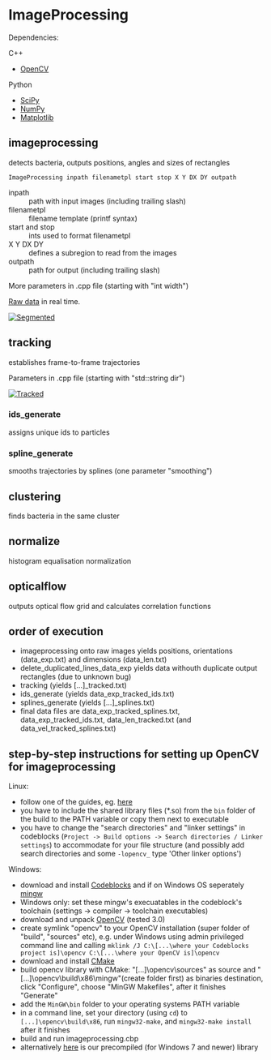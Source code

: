 # ImageProcessing

Dependencies:

C++
- [OpenCV](http://opencv.org)

Python
- [SciPy](http://www.scipy.org)
- [NumPy](http://www.numpy.org)
- [Matplotlib](http://matplotlib.org/)

## imageprocessing
detects bacteria, outputs positions, angles and sizes of rectangles

`ImageProcessing inpath filenametpl start stop X Y DX DY outpath`
<dl>
  <dt>inpath</dt>
  <dd>path with input images (including trailing slash)</dd>
  <dt>filenametpl</dt>
  <dd>filename template (printf syntax)</dd>
  <dt>start and stop</dt>
  <dd>ints used to format filenametpl</dd>
  <dt>X Y DX DY</dt>
  <dd>defines a subregion to read from the images</dd>
  <dt>outpath</dt>
  <dd>path for output (including trailing slash)</dd>
</dl>

More parameters in .cpp file (starting with "int width")  

[Raw data](https://www.youtube.com/watch?v=XVsikfZki0Q) in real time.

[![Segmented](http://img.youtube.com/vi/i4Po9AJZ46s/0.jpg)](https://www.youtube.com/watch?v=i4Po9AJZ46s)

## tracking
establishes frame-to-frame trajectories

Parameters in .cpp file (starting with "std::string dir")

[![Tracked](http://img.youtube.com/vi/vGFfmc9co-Y/0.jpg)](https://www.youtube.com/watch?v=vGFfmc9co-Y)

### ids_generate
assigns unique ids to particles

### spline_generate
smooths trajectories by splines (one parameter "smoothing")

## clustering
finds bacteria in the same cluster

## normalize
histogram equalisation normalization

## opticalflow
outputs optical flow grid and calculates correlation functions

## order of execution
- imageprocessing onto raw images yields positions, orientations (data_exp.txt) and dimensions (data_len.txt)
- delete_duplicated_lines_data_exp yields data withouth duplicate output rectangles (due to unknown bug)
- tracking (yields [...]_tracked.txt)
- ids_generate (yields data_exp_tracked_ids.txt)
- splines_generate (yields [...]_splines.txt)
- final data files are data_exp_tracked_splines.txt, data_exp_tracked_ids.txt, data_len_tracked.txt (and data_vel_tracked_splines.txt)



## step-by-step instructions for setting up OpenCV for imageprocessing
Linux:
- follow one of the guides, eg. [here](http://docs.opencv.org/3.1.0/d7/d9f/tutorial_linux_install.html)
- you have to include the shared library files (*.so) from the `bin` folder of the build to the PATH variable or copy them next to executable
- you have to change the "search directories" and "linker settings" in codeblocks (`Project -> Build options -> Search directories / Linker settings`) to accommodate for your file structure (and possibly add search directories and some `-lopencv_` type 'Other linker options')

Windows:
- download and install [Codeblocks](http://www.codeblocks.org) and if on Windows OS seperately [mingw](http://mingw-w64.org)
- Windows only: set these mingw's execuatables in the codeblock's toolchain (settings -> compiler -> toolchain executables)
- download and unpack [OpenCV](https://sourceforge.net/projects/opencvlibrary/files/) (tested 3.0)
- create symlink "opencv" to your OpenCV installation (super folder of "build", "sources" etc), e.g. under Windows using admin privileged command line and calling `mklink /J C:\[...\where your Codeblocks project is]\opencv C:\[...\where your OpenCV is]\opencv`
- download and install [CMake](https://cmake.org/)
- build opencv library with CMake: "[...]\opencv\sources" as source and "[...]\opencv\build\x86\mingw"(create folder first) as binaries destination, click "Configure", choose "MinGW Makefiles", after it finishes "Generate"
- add the `MinGW\bin` folder to your operating systems PATH variable
- in a command line, set your directory (using `cd`) to `[...]\opencv\build\x86`, run `mingw32-make`, and `mingw32-make install` after it finishes
- build and run imageprocessing.cbp
- alternatively [here](
https://mega.nz/#!3kdnHSxZ!lKF2blnbIrvAo7gzdzaepoIjdbDynHVd35vGuRkN9Ec) is our precompiled (for Windows 7 and newer) library
